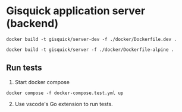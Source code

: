 # Gisquick application server (backend)

```
docker build -t gisquick/server-dev -f ./docker/Dockerfile.dev .
```

```
docker build -t gisquick/server -f ./docker/Dockerfile-alpine .
```


## Run tests

1. Start docker compose

```
docker compose -f docker-compose.test.yml up
```
2. Use vscode's Go extension to run tests. 
